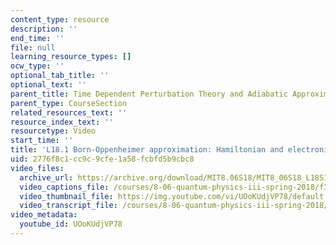 ```yaml
---
content_type: resource
description: ''
end_time: ''
file: null
learning_resource_types: []
ocw_type: ''
optional_tab_title: ''
optional_text: ''
parent_title: Time Dependent Perturbation Theory and Adiabatic Approximation
parent_type: CourseSection
related_resources_text: ''
resource_index_text: ''
resourcetype: Video
start_time: ''
title: 'L18.1 Born-Oppenheimer approximation: Hamiltonian and electronic states'
uid: 2776f8c1-cc9c-9cfe-1a58-fcbfd5b9cbc8
video_files:
  archive_url: https://archive.org/download/MIT8.06S18/MIT8_06S18_L18S1_300k.mp4
  video_captions_file: /courses/8-06-quantum-physics-iii-spring-2018/f3aedcf7bc295401bf132bea939eb90c_UOoKUdjVP78.vtt
  video_thumbnail_file: https://img.youtube.com/vi/UOoKUdjVP78/default.jpg
  video_transcript_file: /courses/8-06-quantum-physics-iii-spring-2018/b0a9e8628c1ff147e137527946219dfd_UOoKUdjVP78.pdf
video_metadata:
  youtube_id: UOoKUdjVP78
---
```


